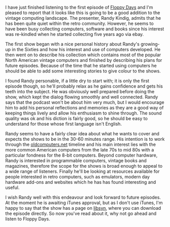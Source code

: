 I have just finished listening to the first episode of [Floppy Days](http://floppydays.libsyn.com/) and I'm pleased to report that it looks like this is going to be a good addition to the vintage computing landscape.  The presenter, Randy Kindig, admits that he has been quite quiet within the retro community.  However, he seems to have been busy collecting computers, software and books since his interest was re-kindled when he started collecting five years ago via ebay.

The first show began with a nice personal history about Randy's growing-up in the Sixties and how his interest and use of computers developed.  He then went on to describe his collection which contains most of the popular North American vintage computers and finished by describing his plans for future episodes.  Because of the time that he started using computers he should be able to add some interesting stories to give colour to the shows.

I found Randy personable, if a little dry to start with; it is only the first episode though, so he'll probably relax as he gains confidence and gets his teeth into the subject.  He was obviously well prepared before doing the show, which kept the dialog flowing smoothly and well connected.  Randy says that the podcast won't be about him very much, but I would encourage him to add his personal reflections and memories as they are a good way of keeping things lively and allow his enthusiasm to shine through.  The sound quality was ok and his diction is fairly good, so he should be easy to understand for those whose first language isn't English.

Randy seems to have a fairly clear idea about what he wants to cover and expects the shows to be in the 30-60 minutes range.  His intention is to work through the [oldcomputers.net](http://oldcomputers.net) timeline and his main interest lies with the more common American computers from the late 70s to mid 80s with a particular fondness for the 8-bit computers.  Beyond computer hardware, Randy is interested in programmable computers, vintage books and magazines, therefore the scope for the shows is broad enough to appeal to a wide range of listeners.  Finally he'll be looking at resources available for people interested in retro computers, such as emulators, modern day hardware add-ons and websites which he has has found interesting and useful.

I wish Randy well with this endeavour and look forward to future episodes.  At the moment he is awaiting iTunes approval, but as I don't use iTunes, I'm happy to say that the show has a page on [libsyn](http://floppydays.libsyn.com/), where you can download the episode directly.  So now you've read about it, why not go ahead and listen to Floppy Days.
